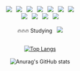 <!-- ## 성장하는 개발자 정현진입니다 ! -->
<div align="center">
<!-- ## Stack -->
<div>
<img src="https://img.shields.io/badge/Javascript-F7DF1E?style=flat-square&logo=Javascript&logoColor=white"/> &nbsp; <img src="https://img.shields.io/badge/Node.js-339933?style=flat-square&logo=Node.js&logoColor=white"/> &nbsp;
<img src="https://img.shields.io/badge/MySQL-4479A1?style=flat-square&logo=MySQL&logoColor=white"/> &nbsp;
<img src="https://img.shields.io/badge/Express-000000?style=flat-square&logo=Express&logoColor=white"/> &nbsp;
<img src="https://img.shields.io/badge/Sequelize-52B0E7?style=flat-square&logo=Sequelize&logoColor=white"/> &nbsp;
<img src="https://img.shields.io/badge/JWT-000000?style=flat-square&logo=JSON Web Tokens&logoColor=white"/> &nbsp; <img src="https://img.shields.io/badge/React-61DAFB?style=flat-square&logo=React&logoColor=white"/> <br/> 
<img src="https://img.shields.io/badge/-C%23-000000?logo=Csharp&style=flat"/> &nbsp; <img src="https://img.shields.io/badge/Java-007396?style=flat-square&logo=Java&logoColor=white"/> &nbsp; <img src="https://img.shields.io/badge/SpringBoot-6DB33F?style=flat-square&logo=Spring&logoColor=white"/> &nbsp; <img src="https://img.shields.io/badge/TypeScript-3178C6?style=flat-square&logo=TypeScript&logoColor=white"/> 
</div> <br>
<div>
🔥🔥🔥 Studying &nbsp;&nbsp;<img src="https://img.shields.io/badge/NestJs-E0234E?style=flat-square&logo=NestJs&logoColor=white"/> 
</div> <br>
<!-- 🔭 I’m currently working on .. -->
  
[![Top Langs](https://github-readme-stats.vercel.app/api/top-langs/?username=jhin3283&langs_count=8&theme=dark)](https://github.com/anuraghazra/github-readme-stats) <br/><br/>
![Anurag's GitHub stats](https://github-readme-stats.vercel.app/api?username=jhin3283&count_private=true&show_icons=true&theme=dark) <br/>

  
<!--
**Jhin3283/Jhin3283** is a ✨ _special_ ✨ repository because its `README.md` (this file) appears on your GitHub profile.

Here are some ideas to get you started:

- 🔭 I’m currently working on ...
- 🌱 I’m currently learning ...
- 👯 I’m looking to collaborate on ...
- 🤔 I’m looking for help with ...
- 💬 Ask me about ...
- 📫 How to reach me: ...
- 😄 Pronouns: ...
- ⚡ Fun fact: ...
-->
</div>
